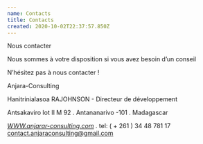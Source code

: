 ```yaml
---
name: Contacts
title: Contacts
created: 2020-10-02T22:37:57.850Z
---
```

Nous contacter



Nous sommes à votre disposition si vous avez besoin d’un conseil

N’hésitez pas à nous contacter !



Anjara-Consulting

Hanitrinialasoa RAJOHNSON - Directeur de développement

Antsakaviro lot II M 92 . Antananarivo -101 . Madagascar

*[WWW.anjarar-consulting.com](http://www.anjarar-consulting.com/)* . tel: ( + 261 ) 34 48 781 17 contact.anjaraconsulting@gmail.com